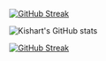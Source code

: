 
[![GitHub Streak](https://streak-stats.demolab.com?user=kishart&theme=neon&hide_border=true&border_radius=3.9&border=1D1BEB&background=45%2C060507%2C060507)](https://git.io/streak-stats)

![Kishart's GitHub stats](https://github-readme-stats.vercel.app/api?username=kishart&show_icons=true&theme=neon)


[![GitHub Streak](https://streak-stats.demolab.com/?user=Aybannn)](https://git.io/streak-stats)

